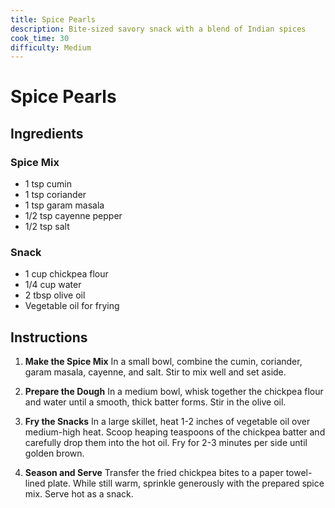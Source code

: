 ```yaml
---
title: Spice Pearls
description: Bite-sized savory snack with a blend of Indian spices
cook_time: 30
difficulty: Medium
---
```


# Spice Pearls

## Ingredients

### Spice Mix
- 1 tsp cumin
- 1 tsp coriander
- 1 tsp garam masala
- 1/2 tsp cayenne pepper
- 1/2 tsp salt

### Snack
- 1 cup chickpea flour
- 1/4 cup water
- 2 tbsp olive oil
- Vegetable oil for frying

## Instructions

1. **Make the Spice Mix** In a small bowl, combine the cumin, coriander, garam masala, cayenne, and salt. Stir to mix well and set aside.

2. **Prepare the Dough** In a medium bowl, whisk together the chickpea flour and water until a smooth, thick batter forms. Stir in the olive oil.

3. **Fry the Snacks** In a large skillet, heat 1-2 inches of vegetable oil over medium-high heat. Scoop heaping teaspoons of the chickpea batter and carefully drop them into the hot oil. Fry for 2-3 minutes per side until golden brown. 

4. **Season and Serve** Transfer the fried chickpea bites to a paper towel-lined plate. While still warm, sprinkle generously with the prepared spice mix. Serve hot as a snack.